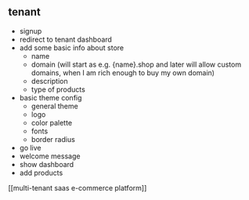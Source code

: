## tenant

- signup
- redirect to tenant dashboard
- add some basic info about store
	- name
	- domain (will start as e.g. {name}.shop and later will allow custom domains, when I am rich enough to buy my own domain)
	- description
	- type of products
- basic theme config
	- general theme
	- logo
	- color palette
	- fonts
	- border radius
- go live
- welcome message
- show dashboard
- add products

[[multi-tenant saas e-commerce platform]]